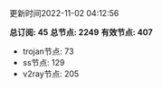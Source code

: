 更新时间2022-11-02 04:12:56

**总订阅: 45**
**总节点: 2249**
**有效节点: 407**
- trojan节点: 73
- ss节点: 129
- v2ray节点: 205
